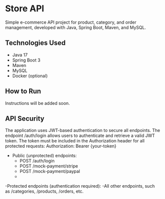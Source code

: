 # Store API

Simple e-commerce API project for product, category, and order management, developed with Java, Spring Boot, Maven, and MySQL.

## Technologies Used
- Java 17
- Spring Boot 3
- Maven
- MySQL
- Docker (optional)

## How to Run
Instructions will be added soon.

## API Security
The application uses JWT-based authentication to secure all endpoints.
The endpoint /auth/login allows users to authenticate and retrieve a valid JWT token.
The token must be included in the Authorization header for all protected requests: Authorization: Bearer {your-token}

- Public (unprotected) endpoints:
  - POST /auth/login
  - POST /mock-payment/stripe
  - POST /mock-payment/paypal
  - 
-Protected endpoints (authentication required):
  -All other endpoints, such as /categories, /products, /orders, etc.
